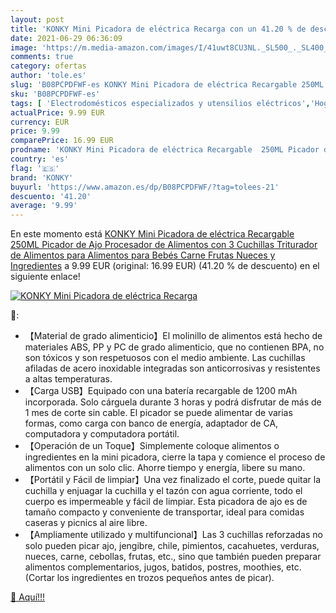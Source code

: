 ```yaml
---
layout: post
title: 'KONKY Mini Picadora de eléctrica Recarga con un 41.20 % de descuento'
date: 2021-06-29 06:36:09
image: 'https://m.media-amazon.com/images/I/41uwt8CU3NL._SL500_._SL400_.jpg'
comments: true
category: ofertas
author: 'tole.es'
slug: 'B08PCPDFWF-es KONKY Mini Picadora de eléctrica Recargable 250ML Picador...'
sku: 'B08PCPDFWF-es'
tags: [ 'Electrodomésticos especializados y utensilios eléctricos','Hogar y cocina','Pequeño electrodoméstico','Picadoras de carne','bebés','konky', ]
actualPrice: 9.99 EUR
currency: EUR
price: 9.99
comparePrice: 16.99 EUR
prodname: 'KONKY Mini Picadora de eléctrica Recargable  250ML Picador de Ajo Procesador de Alimentos con 3 Cuchillas Triturador de Alimentos para Alimentos para Bebés  Carne  Frutas  Nueces y Ingredientes'
country: 'es'
flag: '🇪🇸'
brand: 'KONKY'
buyurl: 'https://www.amazon.es/dp/B08PCPDFWF/?tag=tolees-21'
descuento: '41.20'
average: '9.99'
---
```


En este momento está [KONKY Mini Picadora de eléctrica Recargable  250ML Picador de Ajo Procesador de Alimentos con 3 Cuchillas Triturador de Alimentos para Alimentos para Bebés  Carne  Frutas  Nueces y Ingredientes](https://www.amazon.es/dp/B08PCPDFWF/?tag=tolees-21) a 9.99 EUR (original: 16.99 EUR) (41.20 %  de descuento) en el siguiente enlace!

[![KONKY Mini Picadora de eléctrica Recarga](https://m.media-amazon.com/images/I/41uwt8CU3NL._SL500_._SL400_.jpg)](https://www.amazon.es/dp/B08PCPDFWF/?tag=tolees-21)

🔎:

- 【Material de grado alimenticio】El molinillo de alimentos está hecho de materiales ABS, PP y PC de grado alimenticio, que no contienen BPA, no son tóxicos y son respetuosos con el medio ambiente. Las cuchillas afiladas de acero inoxidable integradas son anticorrosivas y resistentes a altas temperaturas.
- 【Carga USB】Equipado con una batería recargable de 1200 mAh incorporada. Solo cárguela durante 3 horas y podrá disfrutar de más de 1 mes de corte sin cable. El picador se puede alimentar de varias formas, como carga con banco de energía, adaptador de CA, computadora y computadora portátil.
- 【Operación de un Toque】Simplemente coloque alimentos o ingredientes en la mini picadora, cierre la tapa y comience el proceso de alimentos con un solo clic. Ahorre tiempo y energía, libere su mano.
- 【Portátil y Fácil de limpiar】Una vez finalizado el corte, puede quitar la cuchilla y enjuagar la cuchilla y el tazón con agua corriente, todo el cuerpo es impermeable y fácil de limpiar. Esta picadora de ajo es de tamaño compacto y conveniente de transportar, ideal para comidas caseras y picnics al aire libre.
- 【Ampliamente utilizado y multifuncional】Las 3 cuchillas reforzadas no solo pueden picar ajo, jengibre, chile, pimientos, cacahuetes, verduras, nueces, carne, cebollas, frutas, etc., sino que también pueden preparar alimentos complementarios, jugos, batidos, postres, moothies, etc. (Cortar los ingredientes en trozos pequeños antes de picar).

[🛒 Aquí!!!](https://www.amazon.es/dp/B08PCPDFWF/?tag=tolees-21)

